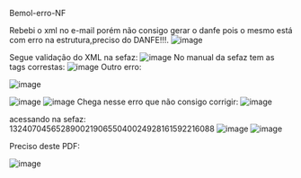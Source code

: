 Bemol-erro-NF

Rebebi o xml no e-mail porém não consigo gerar o danfe pois o mesmo está com erro na estrutura,preciso do DANFE!!!.
![image](https://github.com/user-attachments/assets/1bc7f3d2-2cfe-4755-8235-346640aad600)


Segue validação do XML na sefaz:
![image](https://github.com/user-attachments/assets/1f77bb3b-3c0d-48df-b7b4-39c78c4a7443)
No manual da sefaz tem as tags correstas:
![image](https://github.com/user-attachments/assets/14b82b4d-9b6b-4e9e-bc60-ece44cd8108a)
Outro erro: 

![image](https://github.com/user-attachments/assets/3fe5a295-e103-4364-aa22-2deb115d7ae8)

![image](https://github.com/user-attachments/assets/4ff379c0-d849-4aac-bf4a-9808ba458a0c)
![image](https://github.com/user-attachments/assets/e0aee352-68a6-432f-bf4c-eed301c29918)
Chega nesse erro que não consigo corrigir:
![image](https://github.com/user-attachments/assets/abb8fb63-bcc1-4dcf-95b2-a3a80eb78788)


acessando na sefaz: 13240704565289002190655040024928161592216088
![image](https://github.com/user-attachments/assets/f187cf5b-6dc7-47bf-ae14-5d3f9645e371)
![image](https://github.com/user-attachments/assets/003b33a6-a498-4a49-b45f-ea71b953bb12)


Preciso deste PDF:


![image](https://github.com/user-attachments/assets/06277231-9f53-470a-a38b-30897ff7fdd6)
